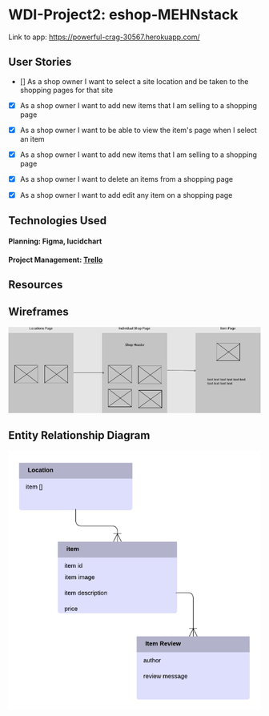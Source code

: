 # WDI-Project2: eshop-MEHNstack

Link to app: https://powerful-crag-30567.herokuapp.com/

## User Stories
- [] As a shop owner I want to select a site location and be taken to the shopping pages for that site

- [X] As a shop owner I want to add new items that I am selling to a shopping page

- [X] As a shop owner I want to be able to view the item's page when I select an item

- [X] As a shop owner I want to add new items that I am selling to a shopping page

- [X] As a shop owner I want to delete an items from a shopping page

- [X] As a shop owner I want to add edit any item on a shopping page



## Technologies Used

#### Planning: Figma, lucidchart
#### Project Management: [Trello](https://trello.com/b/4ZWx1n24/eshop-wdi-project2-mehn-development)

## Resources


## Wireframes
![wireframe for My Mock Online Shop](/images/wireframe.png)


## Entity Relationship Diagram
![Initial model for te enitites and their relationships within my eShop program.](/images/entity_relationship_diagram.png)
